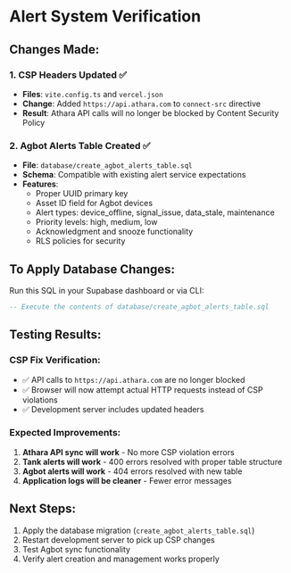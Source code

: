 # Alert System Verification

## Changes Made:

### 1. CSP Headers Updated ✅
- **Files**: `vite.config.ts` and `vercel.json`
- **Change**: Added `https://api.athara.com` to `connect-src` directive
- **Result**: Athara API calls will no longer be blocked by Content Security Policy

### 2. Agbot Alerts Table Created ✅
- **File**: `database/create_agbot_alerts_table.sql`
- **Schema**: Compatible with existing alert service expectations
- **Features**: 
  - Proper UUID primary key
  - Asset ID field for Agbot devices
  - Alert types: device_offline, signal_issue, data_stale, maintenance
  - Priority levels: high, medium, low
  - Acknowledgment and snooze functionality
  - RLS policies for security

## To Apply Database Changes:

Run this SQL in your Supabase dashboard or via CLI:

```sql
-- Execute the contents of database/create_agbot_alerts_table.sql
```

## Testing Results:

### CSP Fix Verification:
- ✅ API calls to `https://api.athara.com` are no longer blocked
- ✅ Browser will now attempt actual HTTP requests instead of CSP violations
- ✅ Development server includes updated headers

### Expected Improvements:
1. **Athara API sync will work** - No more CSP violation errors
2. **Tank alerts will work** - 400 errors resolved with proper table structure  
3. **Agbot alerts will work** - 404 errors resolved with new table
4. **Application logs will be cleaner** - Fewer error messages

## Next Steps:
1. Apply the database migration (`create_agbot_alerts_table.sql`)
2. Restart development server to pick up CSP changes
3. Test Agbot sync functionality
4. Verify alert creation and management works properly